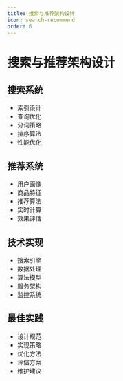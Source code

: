 ```yaml
---
title: 搜索与推荐架构设计
icon: search-recommend
order: 6
---
```


# 搜索与推荐架构设计

## 搜索系统
- 索引设计
- 查询优化
- 分词策略
- 排序算法
- 性能优化

## 推荐系统
- 用户画像
- 商品特征
- 推荐算法
- 实时计算
- 效果评估

## 技术实现
- 搜索引擎
- 数据处理
- 算法模型
- 服务架构
- 监控系统

## 最佳实践
- 设计规范
- 实现策略
- 优化方法
- 评估方案
- 维护建议
